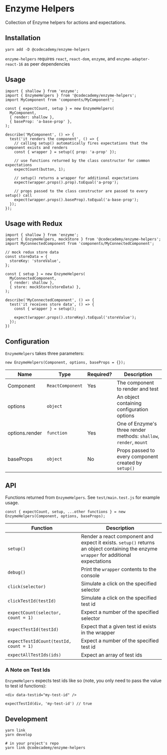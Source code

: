 # Enzyme Helpers

Collection of Enzyme helpers for actions and expectations. 

## Installation
```
yarn add -D @codecademy/enzyme-helpers
```
`enzyme-helpers` requires `react`, `react-dom`, `enzyme`, and `enzyme-adapter-react-16` as peer dependencies

## Usage
```
import { shallow } from 'enzyme';
import { EnzymeHelpers } from '@codecademy/enzyme-helpers';
import MyComponent from 'components/MyComponent';

const { expectCount, setup } = new EnzymeHelpers(
  MyComponent,
  { render: shallow },
  { baseProp: 'a-base-prop' },
);

describe('MyComponent', () => {
  test('it renders the component', () => {
    // calling setup() automatically fires expectations that the component exists and renders
    const { wrapper } = setup({ prop: 'a-prop' });

    // use functions returned by the class constructor for common expectations
    expectCount(button, 1);

    // setup() returns a wrapper for additional expectations
    expect(wrapper.props().prop).toEqual('a-prop');

    // props passed to the class constructor are passed to every setup() call
    expect(wrapper.props().baseProp).toEqual('a-base-prop');
  });
});
```

## Usage with Redux
```
import { shallow } from 'enzyme';
import { EnzymeHelpers, mockStore } from '@codecademy/enzyme-helpers';
import MyConnectedComponent from 'components/MyConnectedComponent';

// mock redux store data 
const storeData = {
  storeKey: 'storeValue',
};

const { setup } = new EnzymeHelpers(
  MyConnectedComponent,
  { render: shallow },
  { store: mockStore(storeData) },
);

describe('MyConnectedComponent', () => {
  test('it receives store data', () => {
    const { wrapper } = setup();

    expect(wrapper.props().storeKey).toEqual('storeValue');
  });
})
```

## Configuration
`EnzymeHelpers` takes three parameters:
```
new EnzymeHelpers(Component, options, baseProps = {});
```

| Name | Type | Required? | Description|
| - | - | - | - |
| Component | `ReactComponent` | Yes | The component to render and test
| options | `object` | | An object containing configuration options
| options.render | `function` | Yes | One of Enzyme's three render methods: `shallow`, `render`, `mount`
| baseProps | `object` | No | Props passed to every component created by `setup()`

## API 
Functions returned from `EnzymeHelpers`. See `test/main.test.js` for example usage.
```
const { expectCount, setup, ...other functions } = new EnzymeHelpers(Component, options, baseProps);
```
| Function | Description |
| - | - |
| `setup()` | Render a react component and expect it exists. `setup()` returns an object containing the enzyme `wrapper` for additional expectations |
| `debug()` | Print the `wrapper` contents to the console |
| `click(selector)` | Simulate a click on the specified selector |
| `clickTestId(testId)` | Simulate a click on the specified test id |
| `expectCount(selector, count = 1)` | Expect a number of the specified selector |
| `expectTestId(testId)` | Expect that a given test id exists in the wrapper |	
| `expectTestIdCount(testId, count = 1)` | Expect a number of the specified test id |
| `expectAllTestIds(ids)` | Expect an array of test ids |

### A Note on Test Ids
`EnzymeHelpers` expects test ids like so (note, you only need to pass the value to test id functions):
```
<div data-testid="my-test-id" />

expectTestId(div, 'my-test-id') // true
```

## Development
```
yarn link
yarn develop

# in your project's repo
yarn link @codecademy/enzyme-helpers
```